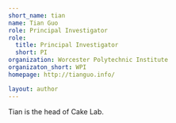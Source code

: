 ```yaml
---
short_name: tian
name: Tian Guo
role: Principal Investigator
role: 
  title: Principal Investigator
  short: PI
organization: Worcester Polytechnic Institute
organizaton_short: WPI
homepage: http://tianguo.info/

layout: author
---
```

Tian is the head of Cake Lab.